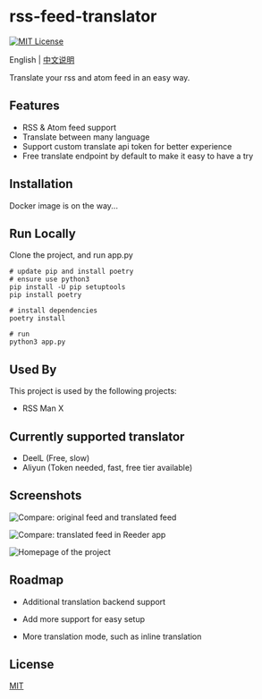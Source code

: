 # rss-feed-translator

[![MIT License](https://img.shields.io/badge/License-MIT-green.svg)](https://choosealicense.com/licenses/mit/)

English | [中文说明](./README.zh-CN.md)

Translate your rss and atom feed in an easy way.

## Features

- RSS & Atom feed support
- Translate between many language
- Support custom translate api token for better experience
- Free translate endpoint by default to make it easy to have a try

## Installation

Docker image is on the way...

## Run Locally

Clone the project, and run app.py

```shell
# update pip and install poetry
# ensure use python3
pip install -U pip setuptools
pip install poetry

# install dependencies
poetry install

# run
python3 app.py
```

## Used By

This project is used by the following projects:

- RSS Man X

## Currently supported translator

- DeelL (Free, slow)
- Aliyun (Token needed, fast, free tier available)

## Screenshots

![Compare: original feed and translated feed](https://blog-1301127393.file.myqcloud.com/BlogImgs/202305140149482.png)

![Compare: translated feed in Reeder app](https://blog-1301127393.file.myqcloud.com/BlogImgs/202305140149484.png)

![Homepage of the project](https://blog-1301127393.file.myqcloud.com/BlogImgs/202305140149485.png)

## Roadmap

- Additional translation backend support

- Add more support for easy setup

- More translation mode, such as inline translation

## License

[MIT](https://choosealicense.com/licenses/mit/)

